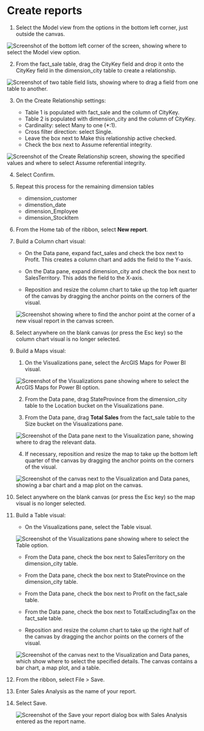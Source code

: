# Create reports

1. Select the Model view from the options in the bottom left corner, just outside the canvas.

![Screenshot of the bottom left corner of the screen, showing where to select the Model view option.](/images/select-model-view.png)

2. From the fact_sale table, drag the CityKey field and drop it onto the CityKey field in the dimension_city table to create a relationship.

![Screenshot of two table field lists, showing where to drag a field from one table to another.](/images/drag-field-drop-table.png)

3. On the Create Relationship settings:

    - Table 1 is populated with fact_sale and the column of CityKey.
    - Table 2 is populated with dimension_city and the column of CityKey.
    - Cardinality: select Many to one (*:1).
    - Cross filter direction: select Single.
    - Leave the box next to Make this relationship active checked.
    - Check the box next to Assume referential integrity.

![Screenshot of the Create Relationship screen, showing the specified values and where to select Assume referential integrity.](/images/create-relationship-dialog.png)

4. Select Confirm.

5. Repeat this process for the remaining dimension tables
    - dimension_customer
    - dimenstion_date
    - dimension_Employee
    - dimension_StockItem
 
6. From the Home tab of the ribbon, select **New report**.

7. Build a Column chart visual:

    - On the Data pane, expand fact_sales and check the box next to Profit. This creates a column chart and adds the field to the Y-axis.

    - On the Data pane, expand dimension_city and check the box next to SalesTerritory. This adds the field to the X-axis.

    - Reposition and resize the column chart to take up the top left quarter of the canvas by dragging the anchor points on the corners of the visual.

    ![Screenshot showing where to find the anchor point at the corner of a new visual report in the canvas screen.](/images/new-visual-canvas-anchor.png)

8. Select anywhere on the blank canvas (or press the Esc key) so the column chart visual is no longer selected.

9. Build a Maps visual:

    1. On the Visualizations pane, select the ArcGIS Maps for Power BI visual.

    ![Screenshot of the Visualizations pane showing where to select the ArcGIS Maps for Power BI option.](/images/visualizations-pane-arcgis-maps.png)

    2. From the Data pane, drag StateProvince from the dimension_city table to the Location bucket on the Visualizations pane.

    3. From the Data pane, drag **Total Sales** from the fact_sale table to the Size bucket on the Visualizations pane.

    ![Screenshot of the Data pane next to the Visualization pane, showing where to drag the relevant data.](/images/drag-data-to-visualization.png)

    4. If necessary, reposition and resize the map to take up the bottom left quarter of the canvas by dragging the anchor points on the corners of the visual.

    ![Screenshot of the canvas next to the Visualization and Data panes, showing a bar chart and a map plot on the canvas.](/images/canvas-two-visual-reports.png)

9. Select anywhere on the blank canvas (or press the Esc key) so the map visual is no longer selected.

10. Build a Table visual:

    - On the Visualizations pane, select the Table visual.

    ![Screenshot of the Visualizations pane showing where to select the Table option.](/images/select-table-visualization.png)

    - From the Data pane, check the box next to SalesTerritory on the dimension_city table.

    - From the Data pane, check the box next to StateProvince on the dimension_city table.

    - From the Data pane, check the box next to Profit on the fact_sale table.

    - From the Data pane, check the box next to TotalExcludingTax on the fact_sale table.

    - Reposition and resize the column chart to take up the right half of the canvas by dragging the anchor points on the corners of the visual.

    ![Screenshot of the canvas next to the Visualization and Data panes, which show where to select the specified details. The canvas contains a bar chart, a map plot, and a table.](/images/canvas-three-reports.png)

11. From the ribbon, select File > Save.

12. Enter Sales Analysis as the name of your report.

13. Select Save.

    ![Screenshot of the Save your report dialog box with Sales Analysis entered as the report name.](/images/save-sales-analysis-report.png)



